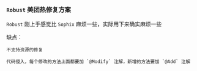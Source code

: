 
### `Robust` 美团热修复方案

`Robust` 刚上手感觉比 `Sophix` 麻烦一些，实际用下来确实麻烦一些

缺点：

    不支持资源的修复

    代码侵入，每个修改的方法上面都要加 `@Modify` 注解，新增的方法要加 `@Add` 注解